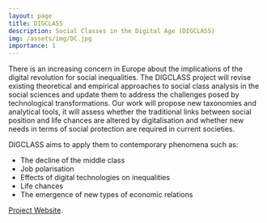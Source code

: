 ```yaml
---
layout: page
title: DIGCLASS
description: Social Classes in the Digital Age (DIGCLASS)
img: /assets/img/DC.jpg
importance: 1
---
```


There is an increasing concern in Europe about the implications of the digital revolution for social inequalities. The DIGCLASS project will revise existing theoretical and empirical approaches to social class analysis in the social sciences and update them to address the challenges posed by technological transformations. Our work will propose new taxonomies and analytical tools, it will assess whether the traditional links between social position and life chances are altered by digitalisation and whether new needs in terms of social protection are required in current societies.

DIGCLASS aims to apply them to contemporary phenomena such as:
- The decline of the middle class
- Job polarisation
- Effects of digital technologies on inequalities
- Life chances
- The emergence of new types of economic relations

[Project Website](https://ec.europa.eu/jrc/en/research/centre-advanced-studies/digclass).